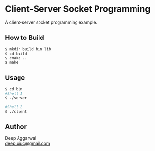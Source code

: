 Client-Server Socket Programming
================================

A client-server socket programming example.

How to Build
------------
```sh
$ mkdir build bin lib
$ cd build
$ cmake ..
$ make
```

Usage
-----
```sh
$ cd bin
#Shell 1
$ ./server

#Shell 2
$ ./client
```

Author
------
Deep Aggarwal  
deep.uiuc@gmail.com  
